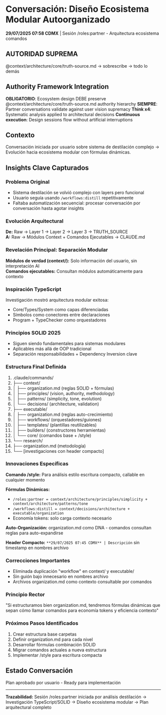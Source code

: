 # Conversación: Diseño Ecosistema Modular Autoorganizado

**29/07/2025 07:58 CDMX** | Sesión /roles:partner - Arquitectura ecosistema comandos

## AUTORIDAD SUPREMA
@context/architecture/core/truth-source.md → sobrescribe → todo lo demás

## Authority Framework Integration
**OBLIGATORIO**: Ecosystem design DEBE preserve @context/architecture/core/truth-source.md authority hierarchy
**SIEMPRE**: Partner conversations validate against user vision supremacy
**Think x4**: Systematic analysis applied to architectural decisions
**Continuous execution**: Design sessions flow without artificial interruptions

## Contexto
Conversación iniciada por usuario sobre sistema de destilación complejo → Evolución hacia ecosistema modular con fórmulas dinámicas.

## Insights Clave Capturados

### Problema Original
- Sistema destilación se volvió complejo con layers pero funcional
- Usuario seguía usando `/workflows:distill` repetitivamente 
- Faltaba automatización secuencial: procesar conversación por conversación hasta agotar insights

### Evolución Arquitectural
**De:** Raw → Layer 1 → Layer 2 → Layer 3 → TRUTH_SOURCE  
**A:** Raw → Módulos Context + Comandos Ejecutables → CLAUDE.md

### Revelación Principal: Separación Modular
**Módulos de verdad (context/):** Solo información del usuario, sin interpretación AI  
**Comandos ejecutables:** Consultan módulos automáticamente para contexto

### Inspiración TypeScript
Investigación mostró arquitectura modular exitosa:
- Core/Types/System como capas diferenciadas
- Símbolos como conectores entre declaraciones
- Program + TypeChecker como orquestadores

### Principios SOLID 2025
- Siguen siendo fundamentales para sistemas modulares
- Aplicables más allá de OOP tradicional
- Separación responsabilidades + Dependency Inversion clave

### Estructura Final Definida
1. .claude/commands/
2. ├── context/
3. │   ├── organization.md (reglas SOLID + fórmulas)
4. │   ├── principles/ (vision, authority, methodology)
5. │   ├── patterns/ (simplicity, tone, evolution)
6. │   └── decisions/ (architecture, validation)
7. ├── executable/
8. │   ├── organization.md (reglas auto-crecimiento)
9. │   ├── workflows/ (orquestadores/guiones)
10. │   ├── templates/ (plantillas reutilizables)
11. │   ├── builders/ (constructores herramientas)
12. │   └── core/ (comandos base + /style)
13. └── research/
14. ├── organization.md (metodología)
15. └── [investigaciones con header compacto]

### Innovaciones Específicas

**Comando /style:** Para análisis estilo escritura compacto, callable en cualquier momento

**Fórmulas Dinámicas:** 
- `/roles:partner = context/architecture/principles/simplicity + context/architecture/patterns/tone`
- `/workflows:distill = context/decisions/architecture + executable/organization`
- Economía tokens: solo carga contexto necesario

**Auto-Organización:** organization.md como DNA - comandos consultan reglas para auto-expandirse

**Header Compacto:** `**29/07/2025 07:45 CDMX** | Descripción` sin timestamp en nombres archivo

### Correcciones Importantes
- Eliminada duplicación "workflow" en context/ y executable/
- Sin guión bajo innecesario en nombres archivo
- Archivos organization.md como contexto consultable por comandos

### Principio Rector
"Si estructuramos bien organization.md, tendremos fórmulas dinámicas que sepan cómo llamar comandos para economía tokens y eficiencia contexto"

### Próximos Pasos Identificados
1. Crear estructura base carpetas
2. Definir organization.md para cada nivel
3. Desarrollar fórmulas combinación SOLID
4. Migrar comandos actuales a nueva estructura
5. Implementar /style para escritura compacta

## Estado Conversación
Plan aprobado por usuario - Ready para implementación

---
**Trazabilidad:** Sesión /roles:partner iniciada por análisis destilación → Investigación TypeScript/SOLID → Diseño ecosistema modular → Plan arquitectural completo